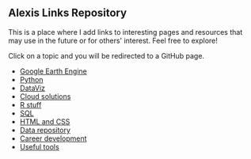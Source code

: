 ## Alexis Links Repository

This is a place where I add links to interesting pages and resources that may use in the future or for others' interest.  Feel free to explore!

Click on a topic and you will be redirected to a GitHub page.

- [Google Earth Engine](topics/gee.md)
- [Python](topics/python.md)
- [DataViz](topics/dataviz.md)
- [Cloud solutions](topics/cloud.md)
- [R stuff](topics/r.md)
- [SQL](topics/sql.md)
- [HTML and CSS](topics/html.md)
- [Data repository](topics/data.md)
- [Career development](topics/career.md)
- [Useful tools](topics/tools.md)




